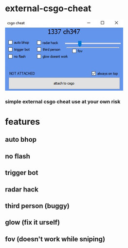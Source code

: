 # external-csgo-cheat

![alt text](https://github.com/ultrajacobboy/external-csgo-cheat/blob/master/bruh.jpg?raw=true)

### simple external csgo cheat use at your own risk

# features

## auto bhop
## no flash
## trigger bot
## radar hack
## third person (buggy)
## glow (fix it urself)
## fov (doesn't work while sniping)
